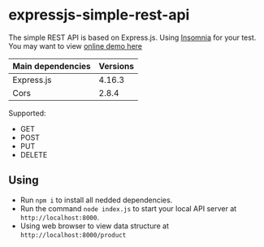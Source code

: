 # expressjs-simple-rest-api
The simple REST API is based on Express.js. Using [Insomnia](https://insomnia.rest/) for your test. You may want to view [online demo here](http://18.221.231.1:8800/product)

|Main dependencies|Versions|
|---|---|
|Express.js|4.16.3|
|Cors|2.8.4|

Supported:
* GET
* POST
* PUT
* DELETE

## Using
* Run `npm i` to install all nedded dependencies.
* Run the command `node index.js` to start your local API server at `http://localhost:8000`.
* Using web browser to view data structure at `http://localhost:8000/product`